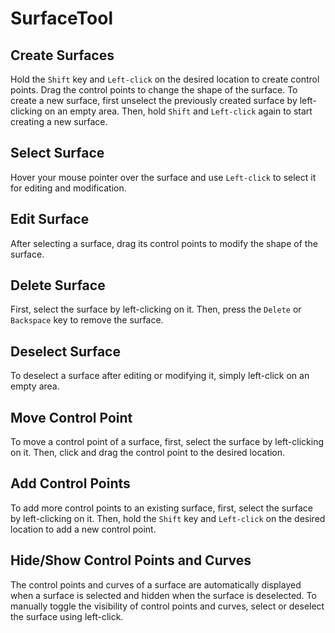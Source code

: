 # SurfaceTool 

## Create Surfaces
Hold the `Shift` key and `Left-click` on the desired location to create control points. Drag the control points to change the shape of the surface. To create a new surface, first unselect the previously created surface by left-clicking on an empty area. Then, hold `Shift` and `Left-click` again to start creating a new surface.

## Select Surface
Hover your mouse pointer over the surface and use `Left-click` to select it for editing and modification.

## Edit Surface
After selecting a surface, drag its control points to modify the shape of the surface.

## Delete Surface
First, select the surface by left-clicking on it. Then, press the `Delete` or `Backspace` key to remove the surface.

## Deselect Surface
To deselect a surface after editing or modifying it, simply left-click on an empty area.

## Move Control Point
To move a control point of a surface, first, select the surface by left-clicking on it. Then, click and drag the control point to the desired location.

## Add Control Points
To add more control points to an existing surface, first, select the surface by left-clicking on it. Then, hold the `Shift` key and `Left-click` on the desired location to add a new control point.

## Hide/Show Control Points and Curves
The control points and curves of a surface are automatically displayed when a surface is selected and hidden when the surface is deselected. To manually toggle the visibility of control points and curves, select or deselect the surface using left-click.
